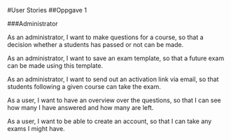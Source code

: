 #User Stories
##Oppgave 1

###Administrator

As an administrator, I want to make questions for a course, so that a decision whether a students has passed or not can be made.

As an administrator, I want to save an exam template, so that a future exam can be made using this template.

As an administrator, I want to send out an activation link via email, so that students following a given course can take the exam. 

As a user, I want to have an overview over the questions, so that I can see how many I have answered and how many are left.

As a user, I want to be able to create an account, so that I can take any exams I might have. 